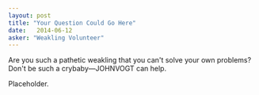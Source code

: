 ```yaml
---
layout: post
title: "Your Question Could Go Here"
date:   2014-06-12
asker: "Weakling Volunteer"
---
```


Are you such a pathetic weakling that you can't solve your own problems? Don't
be such a crybaby&mdash;JOHNVOGT can help.

<!--ANSWER-->

Placeholder.
